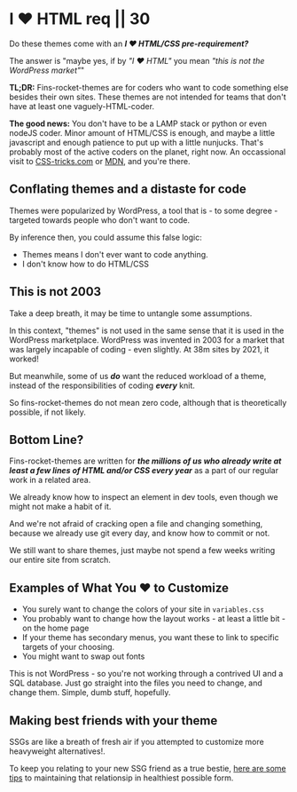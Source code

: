 # I &hearts; HTML req || 30

Do these themes come with an _**I &hearts; HTML/CSS pre-requirement?**_

The answer is "maybe yes, if by _"I &hearts; HTML"_ you mean _"this is not the WordPress market"_"

**TL;DR:** Fins-rocket-themes are for coders who want to code something else besides their own sites. These themes are not intended for teams that don't have at least one vaguely-HTML-coder.

**The good news:** You don't have to be a LAMP stack or python or even nodeJS coder. Minor amount of HTML/CSS is enough, and maybe a little javascript and enough patience to put up with a little nunjucks. That's probably most of the active coders on the planet, right now. An occassional visit to [CSS-tricks.com](https://css-tricks.com) or [MDN](https://developer.mozilla.org/en-US/docs/Web), and you're there.

## Conflating themes and a distaste for code

Themes were popularized by WordPress, a tool that is - to some degree - targeted towards people who don't want to code.

By inference then, you could assume this false logic:

- Themes means I don't ever want to code anything.
- I don't know how to do HTML/CSS

## This is not 2003

Take a deep breath, it may be time to untangle some assumptions.

In this context, "themes" is not used in the same sense that it is used in the WordPress marketplace. WordPress was invented in 2003 for a market that was largely incapable of coding - even slightly. At 38m sites by 2021, it worked!

But meanwhile, some of us _**do**_ want the reduced workload of a theme, instead of the responsibilities of coding _**every**_ knit. 

So fins-rocket-themes do not mean zero code, although that is theoretically possible, if not likely.

## Bottom Line?

Fins-rocket-themes are written for _**the millions of us who already write at least a few lines of HTML and/or CSS every year**_ as a part of our regular work in a related area.

We already know how to inspect an element in dev tools, even though we might not make a habit of it.

And we're not afraid of cracking open a file and changing something, because we already use git every day, and know how to commit or not.

We still want to share themes, just maybe not spend a few weeks writing our entire site from scratch.

## Examples of What You &hearts; to Customize

- You surely want to change the colors of your site in `variables.css`
- You probably want to change how the layout works - at least a little bit - on the home page
- If your theme has secondary menus, you want these to link to specific targets of your choosing.
- You might want to swap out fonts

This is not WordPress - so you're not working through a contrived UI and a SQL database. Just go straight into the files you need to change, and change them. Simple, dumb stuff, hopefully.

## Making best friends with your theme

SSGs are like a breath of fresh air if you attempted to customize more heavyweight alternatives!.

To keep you relating to your new SSG friend as a true bestie, [here are some tips](/fins/bestie/)  to maintaining that relationsip in healthiest possible form.

